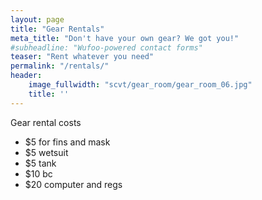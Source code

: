 ```yaml
---
layout: page
title: "Gear Rentals"
meta_title: "Don't have your own gear? We got you!"
#subheadline: "Wufoo-powered contact forms"
teaser: "Rent whatever you need"
permalink: "/rentals/"
header:
    image_fullwidth: "scvt/gear_room/gear_room_06.jpg"
    title: ''
---
```


Gear rental costs

- $5 for fins and mask
- $5 wetsuit
- $5 tank
- $10 bc
- $20 computer and regs
